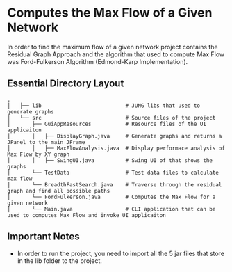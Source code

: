 # Computes the Max Flow of a Given Network

In order to find the maximum flow of a given network project contains the Residual Graph Approach and the algorithm that used to compute Max Flow was Ford-Fulkerson Algorithm (Edmond-Karp Implementation).

## Essential Directory Layout

    .
    │   ├── lib                           # JUNG libs that used to generate graphs
    │   └── src                           # Source files of the project
    │       ├── GuiAppResources           # Resource files of the UI applicaiton
    │       │   ├── DisplayGraph.java     # Generate graphs and returns a JPanel to the main JFrame
    │       │   ├── MaxFlowAnalysis.java  # Display performace analysis of Max Flow by XY graph
    │       │   ├── SwingUI.java          # Swing UI of that shows the graphs
    │       └── TestData                  # Test data files to calculate max flow
    │       └── BreadthFastSearch.java    # Traverse through the residual graph and find all possible paths
    │       └── FordFulkerson.java        # Computes the Max Flow for a given network
    │       └── Main.java                 # CLI application that can be used to computes Max Flow and invoke UI applicaiton
 
## Important Notes
* In order to run the project, you need to import all the 5 jar files that store in the lib folder to the project.
